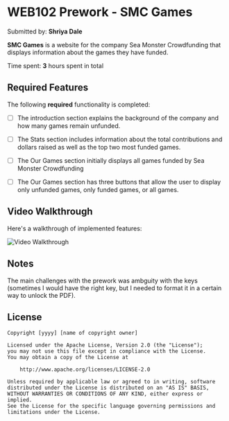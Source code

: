 # WEB102 Prework - **SMC Games**

Submitted by: **Shriya Dale**

**SMC Games** is a website for the company Sea Monster Crowdfunding that displays information about the games they have funded.

Time spent: **3** hours spent in total

## Required Features

The following **required** functionality is completed:

* [ ] The introduction section explains the background of the company and how many games remain unfunded.
* [ ] The Stats section includes information about the total contributions and dollars raised as well as the top two most funded games.
* [ ] The Our Games section initially displays all games funded by Sea Monster Crowdfunding
* [ ] The Our Games section has three buttons that allow the user to display only unfunded games, only funded games, or all games.


## Video Walkthrough

Here's a walkthrough of implemented features:

<img src='https://drive.google.com/file/d/1mVlLFna7nld1U-pDmcC7vD5gDgea4x20/view?usp=sharing' title='Video Walkthrough' width='' alt='Video Walkthrough' />

## Notes

The main challenges with the prework was ambguity with the keys (sometimes I would have the right key, but I needed to format it in a certain way to unlock the PDF).

## License

    Copyright [yyyy] [name of copyright owner]

    Licensed under the Apache License, Version 2.0 (the "License");
    you may not use this file except in compliance with the License.
    You may obtain a copy of the License at

        http://www.apache.org/licenses/LICENSE-2.0

    Unless required by applicable law or agreed to in writing, software
    distributed under the License is distributed on an "AS IS" BASIS,
    WITHOUT WARRANTIES OR CONDITIONS OF ANY KIND, either express or implied.
    See the License for the specific language governing permissions and
    limitations under the License.
